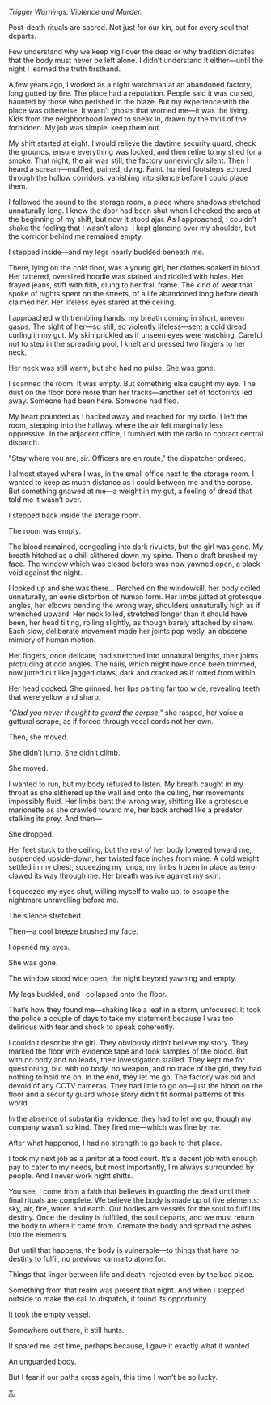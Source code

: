 *Trigger Warnings: Violence and Murder.*

Post-death rituals are sacred. Not just for our kin, but for every soul that departs.

Few understand why we keep vigil over the dead or why tradition dictates that the body must never be left alone. I didn’t understand it either—until the night I learned the truth firsthand.

A few years ago, I worked as a night watchman at an abandoned factory, long gutted by fire. The place had a reputation. People said it was cursed, haunted by those who perished in the blaze. But my experience with the place was otherwise. It wasn’t ghosts that worried me—it was the living. Kids from the neighborhood loved to sneak in, drawn by the thrill of the forbidden. My job was simple: keep them out.

My shift started at eight. I would relieve the daytime security guard, check the grounds, ensure everything was locked, and then retire to my shed for a smoke. That night, the air was still, the factory unnervingly silent. Then I heard a scream—muffled, pained, dying. Faint, hurried footsteps echoed through the hollow corridors, vanishing into silence before I could place them.

I followed the sound to the storage room, a place where shadows stretched unnaturally long. I knew the door had been shut when I checked the area at the beginning of my shift, but now it stood ajar. As I approached, I couldn’t shake the feeling that I wasn’t alone. I kept glancing over my shoulder, but the corridor behind me remained empty.

I stepped inside—and my legs nearly buckled beneath me.

There, lying on the cold floor, was a young girl, her clothes soaked in blood. Her tattered, oversized hoodie was stained and riddled with holes. Her frayed jeans, stiff with filth, clung to her frail frame. The kind of wear that spoke of nights spent on the streets, of a life abandoned long before death claimed her. Her lifeless eyes stared at the ceiling.

I approached with trembling hands, my breath coming in short, uneven gasps. The sight of her—so still, so violently lifeless—sent a cold dread curling in my gut. My skin prickled as if unseen eyes were watching. Careful not to step in the spreading pool, I knelt and pressed two fingers to her neck.

Her neck was still warm, but she had no pulse. She was gone.

I scanned the room. It was empty. But something else caught my eye. The dust on the floor bore more than her tracks—another set of footprints led away. Someone had been here. Someone had fled.

My heart pounded as I backed away and reached for my radio. I left the room, stepping into the hallway where the air felt marginally less oppressive. In the adjacent office, I fumbled with the radio to contact central dispatch. 

"Stay where you are, sir. Officers are en route," the dispatcher ordered.

I almost stayed where I was, in the small office next to the storage room. I wanted to keep as much distance as I could between me and the corpse. But something gnawed at me—a weight in my gut, a feeling of dread that told me it wasn’t over.

I stepped back inside the storage room.

The room was empty.

The blood remained, congealing into dark rivulets, but the girl was gone. My breath hitched as a chill slithered down my spine. Then a draft brushed my face. The window which was closed before was now yawned open, a black void against the night.

I looked up and she was there… Perched on the windowsill, her body coiled unnaturally, an eerie distortion of human form. Her limbs jutted at grotesque angles, her elbows bending the wrong way, shoulders unnaturally high as if wrenched upward. Her neck lolled, stretched longer than it should have been, her head tilting, rolling slightly, as though barely attached by sinew. Each slow, deliberate movement made her joints pop wetly, an obscene mimicry of human motion.

Her fingers, once delicate, had stretched into unnatural lengths, their joints protruding at odd angles. The nails, which might have once been trimmed, now jutted out like jagged claws, dark and cracked as if rotted from within.

Her head cocked. She grinned, her lips parting far too wide, revealing teeth that were yellow and sharp.

*"Glad you never thought to guard the corpse,"* she rasped, her voice a guttural scrape, as if forced through vocal cords not her own.

Then, she moved.

She didn’t jump. She didn’t climb.

She moved.

I wanted to run, but my body refused to listen. My breath caught in my throat as she slithered up the wall and onto the ceiling, her movements impossibly fluid. Her limbs bent the wrong way, shifting like a grotesque marionette as she crawled toward me, her back arched like a predator stalking its prey. And then—

She dropped.

Her feet stuck to the ceiling, but the rest of her body lowered toward me, suspended upside-down, her twisted face inches from mine. A cold weight settled in my chest, squeezing my lungs, my limbs frozen in place as terror clawed its way through me. Her breath was ice against my skin.

I squeezed my eyes shut, willing myself to wake up, to escape the nightmare unravelling before me.

The silence stretched.

Then—a cool breeze brushed my face.

I opened my eyes.

She was gone.

The window stood wide open, the night beyond yawning and empty.

My legs buckled, and I collapsed onto the floor.

That’s how they found me—shaking like a leaf in a storm, unfocused. It took the police a couple of days to take my statement because I was too delirious with fear and shock to speak coherently.

I couldn’t describe the girl. They obviously didn’t believe my story. They marked the floor with evidence tape and took samples of the blood. But with no body and no leads, their investigation stalled. They kept me for questioning, but with no body, no weapon, and no trace of the girl, they had nothing to hold me on. In the end, they let me go. The factory was old and devoid of any CCTV cameras. They had little to go on—just the blood on the floor and a security guard whose story didn’t fit normal patterns of this world.

In the absence of substantial evidence, they had to let me go, though my company wasn’t so kind. They fired me—which was fine by me.

After what happened, I had no strength to go back to that place.

I took my next job as a janitor at a food court. It’s a decent job with enough pay to cater to my needs, but most importantly, I’m always surrounded by people. And I never work night shifts.

You see, I come from a faith that believes in guarding the dead until their final rituals are complete. We believe the body is made up of five elements: sky, air, fire, water, and earth. Our bodies are vessels for the soul to fulfil its destiny. Once the destiny is fulfilled, the soul departs, and we must return the body to where it came from. Cremate the body and spread the ashes into the elements.

But until that happens, the body is vulnerable—to things that have no destiny to fulfil, no previous karma to atone for.

Things that linger between life and death, rejected even by the bad place.

Something from that realm was present that night. And when I stepped outside to make the call to dispatch, it found its opportunity.

It took the empty vessel.

Somewhere out there, it still hunts.

It spared me last time, perhaps because, I gave it exactly what it wanted.

An unguarded body.

But I fear if our paths cross again, this time I won’t be so lucky.

[X.](https://medium.com/@preetb511)

 